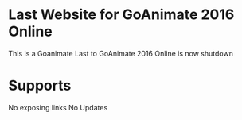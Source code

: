 # Last Website for GoAnimate 2016 Online
This is a Goanimate Last to GoAnimate 2016 Online is now shutdown

# Supports
No exposing links
No Updates


